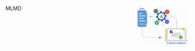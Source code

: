 <p align="center">
  <img src="https://github.com/MLMDMarket/MLMDImages/blob/main/MLMD.gif?raw=true" width="150px" style="float:right" alt="MLMD"/>
  <div style="float:left;"> MLMD
</div>
</p>